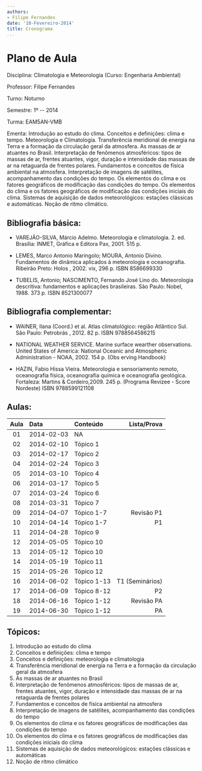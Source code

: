 ```yaml
---
authors:
- Filipe Fernandes
date: '10-Fevereiro-2014'
title: Cronograma
...
```


<!-- pandoc --latex-engine=xelatex --mathjax --smart --normalize \
            --standalone --highlight-style=pygments --webtex --from markdown \
            cronograma.md --to latex --output cronograma.pdf -->

Plano de Aula
=============

Disciplina: Climatologia e Meteorologia (Curso: Engenharia Ambiental)

Professor: Filipe Fernandes

Turno: Noturno

Semestre: 1º -- 2014

Turma: EAM5AN-VMB

Ementa:
Introdução ao estudo do clima.  Conceitos e definições: clima e tempo.
Meteorologia e Climatologia. Transferência meridional de energia na Terra e a
formação da circulação geral da atmosfera.  As massas de ar atuantes no Brasil.
Interpretação de fenômenos atmosféricos: tipos de massas de ar, frentes
atuantes, vigor, duração e intensidade das massas de ar na retaguarda de
frentes polares.  Fundamentos e conceitos de física ambiental na atmosfera.
Interpretação de imagens de satélites, acompanhamento das condições do tempo.
Os elementos do clima e os fatores geográficos de modificação das condições do
tempo.  Os elementos do clima e os fatores geográficos de modificação das
condições iniciais do clima.  Sistemas de aquisição de dados meteorológicos:
estações clássicas e automáticas. Noção de ritmo climático.


Bibliografia básica:
--------------------
* VAREJÃO-SILVA, Márcio Adelmo. Meteorologia e climatologia. 2. ed. Brasília: INMET, Gráfica e Editora Pax, 2001. 515 p.

* LEMES, Marco Antonio Maringolo; MOURA, Antonio Divino. Fundamentos de dinâmica aplicados à meteorologia e oceanografia.  Ribeirão Preto: Holos , 2002. vix, 296 p. ISBN 8586699330

* TUBELIS, Antonio; NASCIMENTO, Fernando José Lino do.  Meteorologia descritiva: fundamentos e aplicações brasileiras. São Paulo: Nobel, 1988. 373 p. ISBN 8521300077


Bibliografia complementar:
--------------------------
* WAINER, Ilana (Coord.) et al. Atlas climatológico: região Atlântico Sul.  São Paulo: Petrobrás , 2012. 82 p. ISBN 9788564586215

* NATIONAL WEATHER SERVICE. Marine surface wearther observations. United States of America: National Oceanic and Atmospheric Administration - NOAA, 2002. 154 p. (Obs erving Handbook)

* HAZIN, Fabio Hissa Vieira. Meteorologia e sensoriamento remoto, oceanografia física, oceanografia química e oceanografia geológica. Fortaleza: Martins & Cordeiro,2009. 245 p. (Programa Revizee - Score Nordeste) ISBN 9788599121108


Aulas:
------
| Aula | Data          | Conteúdo       | Lista/Prova     |
|:----:|:--------------|:---------------| ---------------:|
| 01   | 2014-02-03    | NA             |                 |
| 02   | 2014-02-10    | Tópico 1       |                 |
| 03   | 2014-02-17    | Tópico 2       |                 |
| 04   | 2014-02-24    | Tópico 3       |                 |
| 05   | 2014-03-10    | Tópico 4       |                 |
| 06   | 2014-03-17    | Tópico 5       |                 |
| 07   | 2014-03-24    | Tópico 6       |                 |
| 08   | 2014-03-31    | Tópico 7       |                 |
| 09   | 2014-04-07    | Tópico 1-7     | Revisão P1      |
| 10   | 2014-04-14    | Tópico 1-7     | P1              |
| 11   | 2014-04-28    | Tópico 9       |                 |
| 12   | 2014-05-05    | Tópico 10      |                 |
| 13   | 2014-05-12    | Tópico 10      |                 |
| 14   | 2014-05-19    | Tópico 11      |                 |
| 15   | 2014-05-26    | Tópico 12      |                 |
| 16   | 2014-06-02    | Tópico 1-13    | T1 (Seminários) |
| 17   | 2014-06-09    | Tópico 8-12    | P2              |
| 18   | 2014-06-16    | Tópico 1-12    | Revisão PA      |
| 19   | 2014-06-30    | Tópico 1-12    | PA              |

Tópicos:
--------
1. Introdução ao estudo do clima
2. Conceitos e definições: clima e tempo
3. Conceitos e definições: meteorologia e climatologia
4. Transferência meridional de energia na Terra e a formação da circulação geral da atmosfera
5. As massas de ar atuantes no Brasil
6. Interpretação de fenômenos atmosféricos: tipos de massas de ar, frentes atuantes, vigor, duração e intensidade das massas de ar na retaguarda de frentes polares
7. Fundamentos e conceitos de física ambiental na atmosfera
8. Interpretação de imagens de satélites, acompanhamento das condições do tempo
9. Os elementos do clima e os fatores geográficos de modificações das condições do tempo
10. Os elementos do clima e os fatores geográficos de modificações das condições iniciais do clima
11. Sistemas de aquisição de dados meteorológicos: estações clássicas e automáticas
12. Noção de ritmo climático
